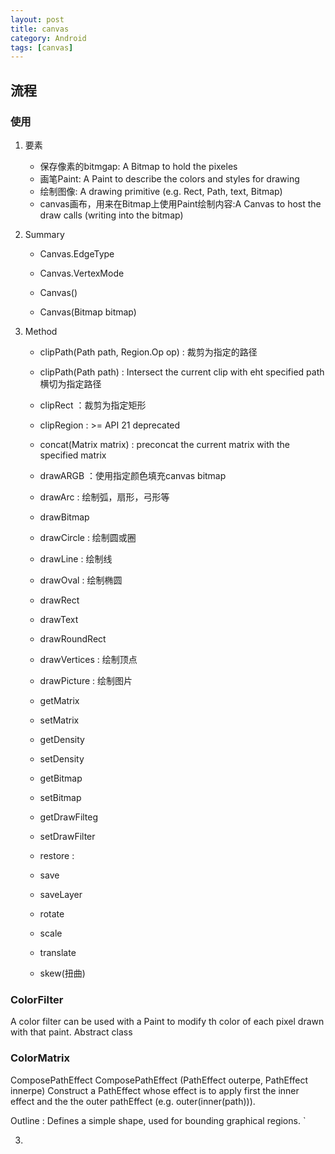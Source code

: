 ```yaml
---
layout: post
title: canvas 
category: Android
tags: [canvas]
---
```



## 流程
### 使用
1. 要素
	- 保存像素的bitmgap:  A Bitmap to hold the pixeles
	- 画笔Paint: A Paint to describe the colors and styles for drawing
	- 绘制图像: A drawing primitive (e.g. Rect, Path, text, Bitmap)
	- canvas画布，用来在Bitmap上使用Paint绘制内容:A Canvas to host the draw calls (writing into the bitmap)
2. Summary
	- Canvas.EdgeType
	- Canvas.VertexMode

	- Canvas()
	- Canvas(Bitmap bitmap)

3. Method
	- clipPath(Path path, Region.Op op) : 裁剪为指定的路径
	- clipPath(Path path) : Intersect the current clip with eht specified path 横切为指定路径
	- clipRect ：裁剪为指定矩形
	- clipRegion : >= API 21 deprecated
	- concat(Matrix matrix) : preconcat the current matrix with the specified matrix
	
	- drawARGB ：使用指定颜色填充canvas bitmap
	- drawArc : 绘制弧，扇形，弓形等
	- drawBitmap
	- drawCircle : 绘制圆或圈
	- drawLine : 绘制线
	- drawOval : 绘制椭圆
	- drawRect 
	- drawText
	- drawRoundRect
	- drawVertices : 绘制顶点
	- drawPicture : 绘制图片

	- getMatrix
	- setMatrix
	- getDensity
	- setDensity
	- getBitmap
	- setBitmap
	- getDrawFilteg
	- setDrawFilter

	- restore :  
	- save  
	- saveLayer

	- rotate
	- scale
	- translate 
	- skew(扭曲)

### ColorFilter
A color filter can be used with a Paint to modify th color of each pixel drawn with that paint. Abstract class


### ColorMatrix 


ComposePathEffect
ComposePathEffect (PathEffect outerpe, 
                PathEffect innerpe)
Construct a PathEffect whose effect is to apply first the inner effect and the the outer pathEffect (e.g. outer(inner(path))).

Outline : Defines a simple shape, used for bounding graphical regions. `




3. 

